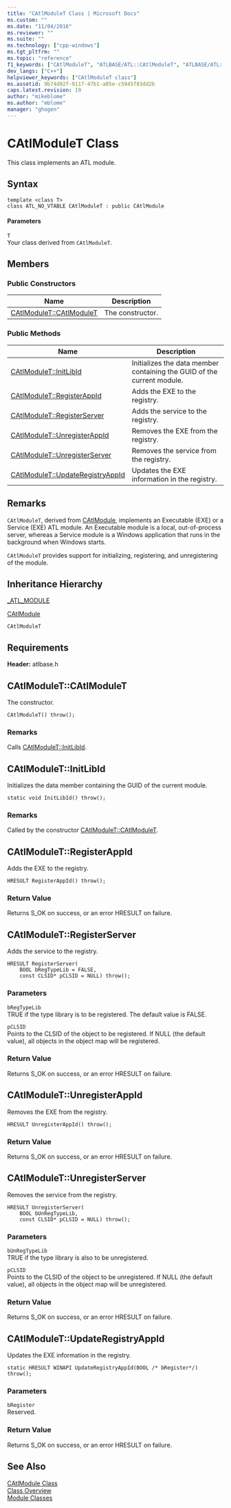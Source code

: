 ```yaml
---
title: "CAtlModuleT Class | Microsoft Docs"
ms.custom: ""
ms.date: "11/04/2016"
ms.reviewer: ""
ms.suite: ""
ms.technology: ["cpp-windows"]
ms.tgt_pltfrm: ""
ms.topic: "reference"
f1_keywords: ["CAtlModuleT", "ATLBASE/ATL::CAtlModuleT", "ATLBASE/ATL::CAtlModuleT::CAtlModuleT", "ATLBASE/ATL::CAtlModuleT::InitLibId", "ATLBASE/ATL::CAtlModuleT::RegisterAppId", "ATLBASE/ATL::CAtlModuleT::RegisterServer", "ATLBASE/ATL::CAtlModuleT::UnregisterAppId", "ATLBASE/ATL::CAtlModuleT::UnregisterServer", "ATLBASE/ATL::CAtlModuleT::UpdateRegistryAppId"]
dev_langs: ["C++"]
helpviewer_keywords: ["CAtlModuleT class"]
ms.assetid: 9b74d02f-9117-47b1-a05e-c5945f83dd2b
caps.latest.revision: 19
author: "mikeblome"
ms.author: "mblome"
manager: "ghogen"
---
```

# CAtlModuleT Class
This class implements an ATL module.  
  
## Syntax  
  
```
template <class T>  
class ATL_NO_VTABLE CAtlModuleT : public CAtlModule
```  
  
#### Parameters  
 `T`  
 Your class derived from `CAtlModuleT`.  
  
## Members  
  
### Public Constructors  
  
|Name|Description|  
|----------|-----------------|  
|[CAtlModuleT::CAtlModuleT](#catlmodulet)|The constructor.|  
  
### Public Methods  
  
|Name|Description|  
|----------|-----------------|  
|[CAtlModuleT::InitLibId](#initlibid)|Initializes the data member containing the GUID of the current module.|  
|[CAtlModuleT::RegisterAppId](#registerappid)|Adds the EXE to the registry.|  
|[CAtlModuleT::RegisterServer](#registerserver)|Adds the service to the registry.|  
|[CAtlModuleT::UnregisterAppId](#unregisterappid)|Removes the EXE from the registry.|  
|[CAtlModuleT::UnregisterServer](#unregisterserver)|Removes the service from the registry.|  
|[CAtlModuleT::UpdateRegistryAppId](#updateregistryappid)|Updates the EXE information in the registry.|  
  
## Remarks  
 `CAtlModuleT`, derived from [CAtlModule](../../atl/reference/catlmodule-class.md), implements an Executable (EXE) or a Service (EXE) ATL module. An Executable module is a local, out-of-process server, whereas a Service module is a Windows application that runs in the background when Windows starts.  
  
 `CAtlModuleT` provides support for initializing, registering, and unregistering of the module.  
  
## Inheritance Hierarchy  
 [_ATL_MODULE](atl-typedefs.md#_atl_module)  

  
 [CAtlModule](../../atl/reference/catlmodule-class.md)  
  
 `CAtlModuleT`  
  
## Requirements  
 **Header:** atlbase.h  
  
##  <a name="catlmodulet"></a>  CAtlModuleT::CAtlModuleT  
 The constructor.  
  
```
CAtlModuleT() throw();
```  
  
### Remarks  
 Calls [CAtlModuleT::InitLibId](#initlibid).  
  
##  <a name="initlibid"></a>  CAtlModuleT::InitLibId  
 Initializes the data member containing the GUID of the current module.  
  
```
static void InitLibId() throw();
```  
  
### Remarks  
 Called by the constructor [CAtlModuleT::CAtlModuleT](#catlmodulet).  
  
##  <a name="registerappid"></a>  CAtlModuleT::RegisterAppId  
 Adds the EXE to the registry.  
  
```
HRESULT RegisterAppId() throw();
```  
  
### Return Value  
 Returns S_OK on success, or an error HRESULT on failure.  
  
##  <a name="registerserver"></a>  CAtlModuleT::RegisterServer  
 Adds the service to the registry.  
  
```
HRESULT RegisterServer(
    BOOL bRegTypeLib = FALSE,
    const CLSID* pCLSID = NULL) throw();
```  
  
### Parameters  
 `bRegTypeLib`  
 TRUE if the type library is to be registered. The default value is FALSE.  
  
 `pCLSID`  
 Points to the CLSID of the object to be registered. If NULL (the default value), all objects in the object map will be registered.  
  
### Return Value  
 Returns S_OK on success, or an error HRESULT on failure.  
  
##  <a name="unregisterappid"></a>  CAtlModuleT::UnregisterAppId  
 Removes the EXE from the registry.  
  
```
HRESULT UnregisterAppId() throw();
```  
  
### Return Value  
 Returns S_OK on success, or an error HRESULT on failure.  
  
##  <a name="unregisterserver"></a>  CAtlModuleT::UnregisterServer  
 Removes the service from the registry.  
  
```
HRESULT UnregisterServer(
    BOOL bUnRegTypeLib,
    const CLSID* pCLSID = NULL) throw();
```  
  
### Parameters  
 `bUnRegTypeLib`  
 TRUE if the type library is also to be unregistered.  
  
 `pCLSID`  
 Points to the CLSID of the object to be unregistered. If NULL (the default value), all objects in the object map will be unregistered.  
  
### Return Value  
 Returns S_OK on success, or an error HRESULT on failure.  
  
##  <a name="updateregistryappid"></a>  CAtlModuleT::UpdateRegistryAppId  
 Updates the EXE information in the registry.  
  
```
static HRESULT WINAPI UpdateRegistryAppId(BOOL /* bRegister*/) throw();
```  
  
### Parameters  
 `bRegister`  
 Reserved.  
  
### Return Value  
 Returns S_OK on success, or an error HRESULT on failure.  
  
## See Also  
 [CAtlModule Class](../../atl/reference/catlmodule-class.md)   
 [Class Overview](../../atl/atl-class-overview.md)   
 [Module Classes](../../atl/atl-module-classes.md)

